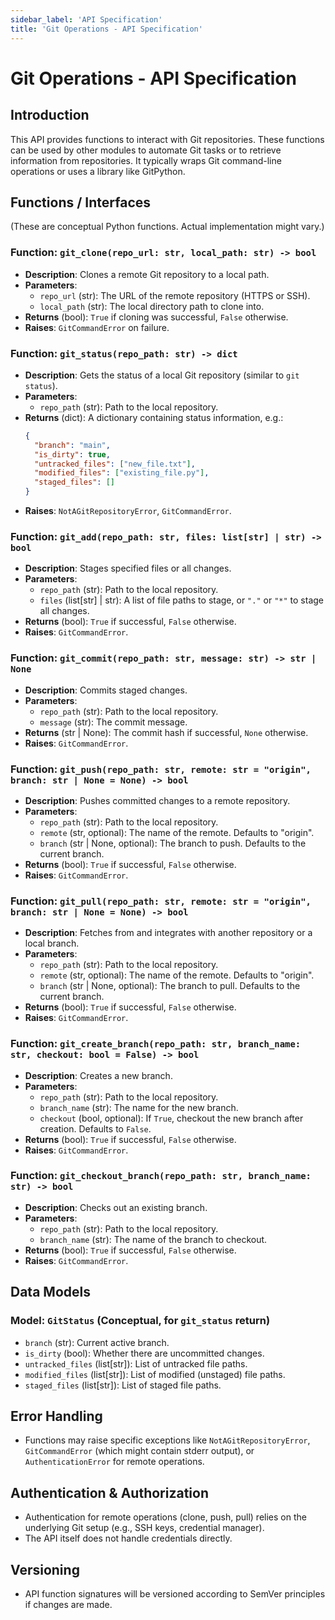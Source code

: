 ```yaml
---
sidebar_label: 'API Specification'
title: 'Git Operations - API Specification'
---
```


# Git Operations - API Specification

## Introduction

This API provides functions to interact with Git repositories. These functions can be used by other modules to automate Git tasks or to retrieve information from repositories. It typically wraps Git command-line operations or uses a library like GitPython.

## Functions / Interfaces

(These are conceptual Python functions. Actual implementation might vary.)

### Function: `git_clone(repo_url: str, local_path: str) -> bool`

- **Description**: Clones a remote Git repository to a local path.
- **Parameters**:
    - `repo_url` (str): The URL of the remote repository (HTTPS or SSH).
    - `local_path` (str): The local directory path to clone into.
- **Returns** (bool): `True` if cloning was successful, `False` otherwise.
- **Raises**: `GitCommandError` on failure.

### Function: `git_status(repo_path: str) -> dict`

- **Description**: Gets the status of a local Git repository (similar to `git status`).
- **Parameters**:
    - `repo_path` (str): Path to the local repository.
- **Returns** (dict): A dictionary containing status information, e.g.:
    ```json
    {
      "branch": "main",
      "is_dirty": true,
      "untracked_files": ["new_file.txt"],
      "modified_files": ["existing_file.py"],
      "staged_files": []
    }
    ```
- **Raises**: `NotAGitRepositoryError`, `GitCommandError`.

### Function: `git_add(repo_path: str, files: list[str] | str) -> bool`

- **Description**: Stages specified files or all changes.
- **Parameters**:
    - `repo_path` (str): Path to the local repository.
    - `files` (list[str] | str): A list of file paths to stage, or `"."` or `"*"` to stage all changes.
- **Returns** (bool): `True` if successful, `False` otherwise.
- **Raises**: `GitCommandError`.

### Function: `git_commit(repo_path: str, message: str) -> str | None`

- **Description**: Commits staged changes.
- **Parameters**:
    - `repo_path` (str): Path to the local repository.
    - `message` (str): The commit message.
- **Returns** (str | None): The commit hash if successful, `None` otherwise.
- **Raises**: `GitCommandError`.

### Function: `git_push(repo_path: str, remote: str = "origin", branch: str | None = None) -> bool`

- **Description**: Pushes committed changes to a remote repository.
- **Parameters**:
    - `repo_path` (str): Path to the local repository.
    - `remote` (str, optional): The name of the remote. Defaults to "origin".
    - `branch` (str | None, optional): The branch to push. Defaults to the current branch.
- **Returns** (bool): `True` if successful, `False` otherwise.
- **Raises**: `GitCommandError`.

### Function: `git_pull(repo_path: str, remote: str = "origin", branch: str | None = None) -> bool`

- **Description**: Fetches from and integrates with another repository or a local branch.
- **Parameters**:
    - `repo_path` (str): Path to the local repository.
    - `remote` (str, optional): The name of the remote. Defaults to "origin".
    - `branch` (str | None, optional): The branch to pull. Defaults to the current branch.
- **Returns** (bool): `True` if successful, `False` otherwise.
- **Raises**: `GitCommandError`.

### Function: `git_create_branch(repo_path: str, branch_name: str, checkout: bool = False) -> bool`

- **Description**: Creates a new branch.
- **Parameters**:
    - `repo_path` (str): Path to the local repository.
    - `branch_name` (str): The name for the new branch.
    - `checkout` (bool, optional): If `True`, checkout the new branch after creation. Defaults to `False`.
- **Returns** (bool): `True` if successful, `False` otherwise.
- **Raises**: `GitCommandError`.

### Function: `git_checkout_branch(repo_path: str, branch_name: str) -> bool`

- **Description**: Checks out an existing branch.
- **Parameters**:
    - `repo_path` (str): Path to the local repository.
    - `branch_name` (str): The name of the branch to checkout.
- **Returns** (bool): `True` if successful, `False` otherwise.
- **Raises**: `GitCommandError`.

## Data Models

### Model: `GitStatus` (Conceptual, for `git_status` return)
- `branch` (str): Current active branch.
- `is_dirty` (bool): Whether there are uncommitted changes.
- `untracked_files` (list[str]): List of untracked file paths.
- `modified_files` (list[str]): List of modified (unstaged) file paths.
- `staged_files` (list[str]): List of staged file paths.

## Error Handling

- Functions may raise specific exceptions like `NotAGitRepositoryError`, `GitCommandError` (which might contain stderr output), or `AuthenticationError` for remote operations.

## Authentication & Authorization

- Authentication for remote operations (clone, push, pull) relies on the underlying Git setup (e.g., SSH keys, credential manager).
- The API itself does not handle credentials directly.

## Versioning

- API function signatures will be versioned according to SemVer principles if changes are made. 